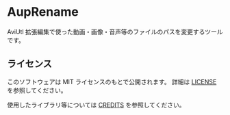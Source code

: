 # AupRename

AviUtl 拡張編集で使った動画・画像・音声等のファイルのパスを変更するツールです。

## ライセンス

このソフトウェアは MIT ライセンスのもとで公開されます。
詳細は [LICENSE](LICENSE) を参照してください。

使用したライブラリ等については [CREDITS](CREDITS.md) を参照してください。
